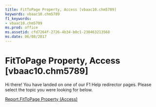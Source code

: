 ```yaml
---
title: FitToPage Property, Access [vbaac10.chm5789]
keywords: vbaac10.chm5789
f1_keywords:
- vbaac10.chm5789
ms.prod: office
ms.assetid: cfd7264f-2726-4b34-b0c1-230463213568
ms.date: 06/08/2017
---
```



# FitToPage Property, Access [vbaac10.chm5789]

Hi there! You have landed on one of our F1 Help redirector pages. Please select the topic you were looking for below.

[Report.FitToPage Property (Access)](http://msdn.microsoft.com/library/e2210e28-273b-8eb5-0229-5f6513cf5ae2%28Office.15%29.aspx)

